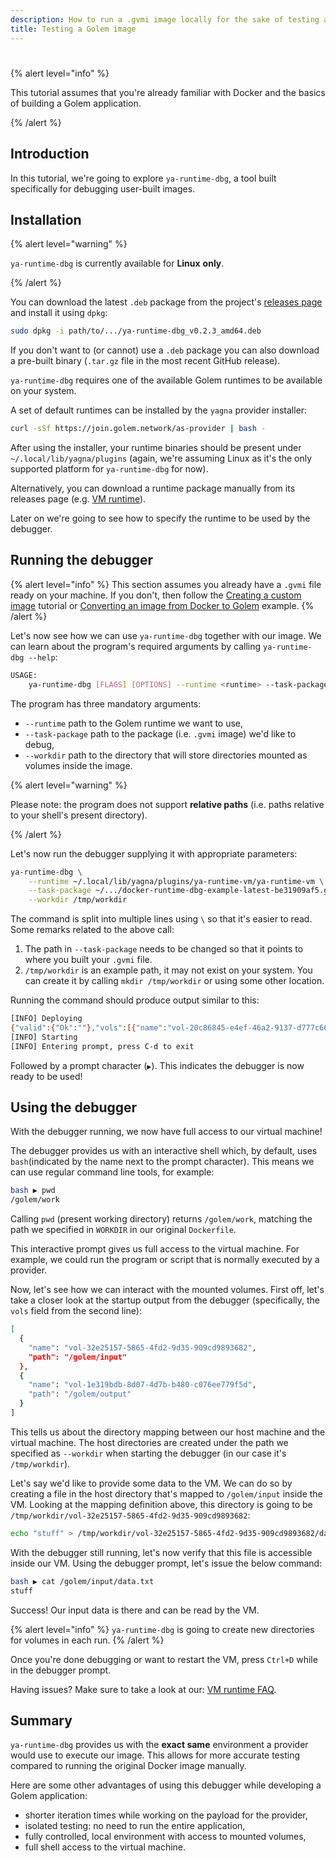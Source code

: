 ```yaml
---
description: How to run a .gvmi image locally for the sake of testing and debugging
title: Testing a Golem image
---
```


#

{% alert level="info" %}

This tutorial assumes that you're already familiar with Docker and the basics of building a Golem application.

{% /alert %}

## Introduction

In this tutorial, we're going to explore `ya-runtime-dbg`, a tool built specifically for debugging user-built images.

## Installation

{% alert level="warning" %}

`ya-runtime-dbg` is currently available for **Linux** **only**.

{% /alert %}

You can download the latest `.deb` package from the project's [releases page](https://github.com/golemfactory/ya-runtime-dbg/releases) and install it using `dpkg`:

```bash
sudo dpkg -i path/to/.../ya-runtime-dbg_v0.2.3_amd64.deb
```

If you don't want to (or cannot) use a `.deb` package you can also download a pre-built binary (`.tar.gz` file in the most recent GitHub release).

`ya-runtime-dbg` requires one of the available Golem runtimes to be available on your system.

A set of default runtimes can be installed by the `yagna` provider installer:

```bash
curl -sSf https://join.golem.network/as-provider | bash -
```

After using the installer, your runtime binaries should be present under `~/.local/lib/yagna/plugins` (again, we're assuming Linux as it's the only supported platform for `ya-runtime-dbg` for now).

Alternatively, you can download a runtime package manually from its releases page (e.g. [VM runtime](https://github.com/golemfactory/ya-runtime-vm/releases)).

Later on we're going to see how to specify the runtime to be used by the debugger.

## Running the debugger

{% alert level="info" %}
This section assumes you already have a `.gvmi` file ready on your machine. If you don't, then follow the [Creating a custom image](/docs/creators/javascript/tutorials/building-custom-image) tutorial or [Converting an image from Docker to Golem](/docs/creators/javascript/examples/tools/converting-docker-image-to-golem-format) example.
{% /alert %}

Let's now see how we can use `ya-runtime-dbg` together with our image. We can learn about the program's required arguments by calling `ya-runtime-dbg --help`:

```bash
USAGE:
    ya-runtime-dbg [FLAGS] [OPTIONS] --runtime <runtime> --task-package <task-package> --workdir <workdir> [varargs]...
```

The program has three mandatory arguments:

- `--runtime` path to the Golem runtime we want to use,
- `--task-package` path to the package (i.e. `.gvmi` image) we'd like to debug,
- `--workdir` path to the directory that will store directories mounted as volumes inside the image.

{% alert level="warning" %}

Please note: the program does not support **relative paths** (i.e. paths relative to your shell's present directory).

{% /alert  %}

Let's now run the debugger supplying it with appropriate parameters:

```bash
ya-runtime-dbg \
    --runtime ~/.local/lib/yagna/plugins/ya-runtime-vm/ya-runtime-vm \
    --task-package ~/.../docker-runtime-dbg-example-latest-be31909af5.gvmi \
    --workdir /tmp/workdir
```

The command is split into multiple lines using `\` so that it's easier to read. Some remarks related to the above call:

1. The path in `--task-package` needs to be changed so that it points to where you built your `.gvmi` file.
2. `/tmp/workdir` is an example path, it may not exist on your system. You can create it by calling `mkdir /tmp/workdir` or using some other location.

Running the command should produce output similar to this:

```bash
[INFO] Deploying
{"valid":{"Ok":""},"vols":[{"name":"vol-20c86845-e4ef-46a2-9137-d777c66703df","path":"/golem/input"},{"name":"vol-f61c0ce8-dc63-41ca-9f1d-54e020a1ac6b","path":"/golem/output"}],"startMode":"blocking"}
[INFO] Starting
[INFO] Entering prompt, press C-d to exit
```

Followed by a prompt character (`▶`). This indicates the debugger is now ready to be used!

## Using the debugger

With the debugger running, we now have full access to our virtual machine!

The debugger provides us with an interactive shell which, by default, uses `bash`(indicated by the name next to the prompt character). This means we can use regular command line tools, for example:

```bash
bash ▶ pwd
/golem/work
```

Calling `pwd` (present working directory) returns `/golem/work`, matching the path we specified in `WORKDIR` in our original `Dockerfile`.

This interactive prompt gives us full access to the virtual machine. For example, we could run the program or script that is normally executed by a provider.

Now, let's see how we can interact with the mounted volumes. First off, let's take a closer look at the startup output from the debugger (specifically, the `vols` field from the second line):

```bash
[
  {
    "name": "vol-32e25157-5865-4fd2-9d35-909cd9893682",
    "path": "/golem/input"
  },
  {
    "name": "vol-1e319bdb-8d07-4d7b-b480-c076ee779f5d",
    "path": "/golem/output"
  }
]
```

This tells us about the directory mapping between our host machine and the virtual machine. The host directories are created under the path we specified as `--workdir` when starting the debugger (in our case it's `/tmp/workdir`).

Let's say we'd like to provide some data to the VM. We can do so by creating a file in the host directory that's mapped to `/golem/input` inside the VM. Looking at the mapping definition above, this directory is going to be `/tmp/workdir/vol-32e25157-5865-4fd2-9d35-909cd9893682`:

```bash
echo "stuff" > /tmp/workdir/vol-32e25157-5865-4fd2-9d35-909cd9893682/data.txt
```

With the debugger still running, let's now verify that this file is accessible inside our VM. Using the debugger prompt, let's issue the below command:

```bash
bash ▶ cat /golem/input/data.txt
stuff
```

Success! Our input data is there and can be read by the VM.

{% alert level="info" %}
`ya-runtime-dbg` is going to create new directories for volumes in each run.
{% /alert  %}

Once you're done debugging or want to restart the VM, press `Ctrl+D` while in the debugger prompt.

Having issues? Make sure to take a look at our: [VM runtime FAQ](/docs/creators/javascript/guides/golem-images-faq).

## Summary

`ya-runtime-dbg` provides us with the **exact same** environment a provider would use to execute our image. This allows for more accurate testing compared to running the original Docker image manually.

Here are some other advantages of using this debugger while developing a Golem application:

- shorter iteration times while working on the payload for the provider,
- isolated testing: no need to run the entire application,
- fully controlled, local environment with access to mounted volumes,
- full shell access to the virtual machine.
